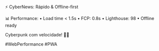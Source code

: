⚡ CyberNews: Rápido & Offline-first

📊 Performance:
• Load time < 1.5s
• FCP: 0.8s
• Lighthouse: 98
• Offline ready

Cyberpunk com velocidade! 🏃‍♂️

#WebPerformance #PWA